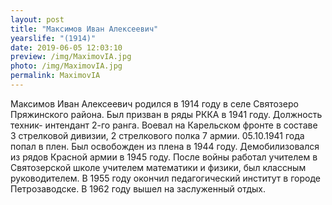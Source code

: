 ```yaml
---
layout: post
title: "Максимов Иван Алексеевич"
yearslife: "(1914)"
date: 2019-06-05 12:03:10
preview: /img/MaximovIA.jpg
photo: /img/MaximovIA.jpg
permalink: MaximovIA
---
```


Максимов Иван Алексеевич родился в 1914 году в селе Святозеро Пряжинского района. Был призван в ряды РККА в 1941 году. Должность техник- интендант 2-го ранга. Воевал на Карельском фронте в составе 3 стрелковой дивизии, 2 стрелкового полка 7 армии. 05.10.1941 года попал в плен. Был освобожден из плена в 1944 году. Демобилизовался из рядов Красной армии в 1945 году. После войны работал учителем в Святозерской школе учителем математики и физики, был классным руководителем. В 1955 году окончил педагогический институт в городе Петрозаводске. В 1962 году вышел на заслуженный отдых.